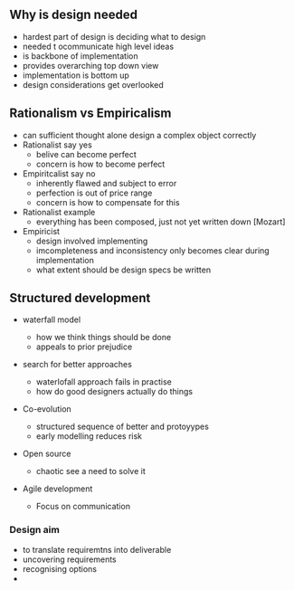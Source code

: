 ## Why is design needed
- hardest part of design is deciding what to design
- needed t ocommunicate high level ideas
- is backbone of implementation
- provides overarching top down view
- implementation is bottom up
- design considerations get overlooked

## Rationalism vs Empiricalism
- can sufficient thought alone design a complex object correctly
- Rationalist say yes
	- belive can become perfect
	- concern is how to become perfect
- Empiritcalist say no
	- inherently flawed and subject to error
	- perfection is out of price range
	- concern is how to compensate for this
- Rationalist example
	- everything has been composed, just not yet written down [Mozart]
- Empiricist
	- design involved implementing
	- imcompleteness and inconsistency only becomes clear during implementation
	- what extent should be design specs be written

## Structured development
- waterfall model
	- how we think things should be done
	- appeals to prior prejudice
- search for better approaches
	- waterlofall approach fails in practise
	- how do good designers actually do things

- Co-evolution
	- structured sequence of better and protoyypes
	- early modelling reduces risk
- Open source
	- chaotic see a need to solve it
- Agile development
	- Focus on communication

### Design aim
- to translate requiremtns into deliverable
- uncovering requirements
- recognising options
-
